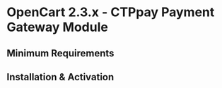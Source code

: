 # OpenCart 2.3.x - CTPpay Payment Gateway Module #

## Minimum Requirements ##

## Installation & Activation
